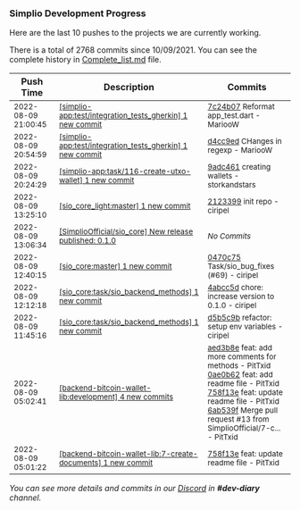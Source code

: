 
### Simplio Development Progress

Here are the last 10 pushes to the projects we are currently working.

There is a total of 2768 commits since 10/09/2021. You can see the complete history in
 [Complete_list.md](Complete_list.md) file.

| Push Time | Description | Commits |
| --- | --- | --- |
| <sub>2022-08-09 21:00:45</sub> | <sub>[[simplio-app:test/integration\_tests\_gherkin] 1 new commit](https://github.com/SimplioOfficial/simplio-app/commit/7c24b0711a3b4f5feb9b063c2f4b246cde7191a2)</sub> | <sub>[7c24b07](https://github.com/SimplioOfficial/simplio-app/commit/7c24b0711a3b4f5feb9b063c2f4b246cde7191a2) Reformat app_test.dart - MariooW</sub> |
| <sub>2022-08-09 20:54:59</sub> | <sub>[[simplio-app:test/integration\_tests\_gherkin] 1 new commit](https://github.com/SimplioOfficial/simplio-app/commit/d4cc9edc7717a84f12b5bfd95742d2fc6ba2864e)</sub> | <sub>[d4cc9ed](https://github.com/SimplioOfficial/simplio-app/commit/d4cc9edc7717a84f12b5bfd95742d2fc6ba2864e) CHanges in regexp - MariooW</sub> |
| <sub>2022-08-09 20:24:29</sub> | <sub>[[simplio-app:task/116\-create\-utxo\-wallet] 1 new commit](https://github.com/SimplioOfficial/simplio-app/commit/9adc4615c1000a259230264e388cc1408d962d80)</sub> | <sub>[9adc461](https://github.com/SimplioOfficial/simplio-app/commit/9adc4615c1000a259230264e388cc1408d962d80) creating wallets - storkandstars</sub> |
| <sub>2022-08-09 13:25:10</sub> | <sub>[[sio_core_light:master] 1 new commit](https://github.com/SimplioOfficial/sio_core_light/commit/2123399c6dd5d4934eee4e06d12dceff4ce8eb04)</sub> | <sub>[2123399](https://github.com/SimplioOfficial/sio_core_light/commit/2123399c6dd5d4934eee4e06d12dceff4ce8eb04) init repo - ciripel</sub> |
| <sub>2022-08-09 13:06:34</sub> | <sub>[[SimplioOfficial/sio_core] New release published: 0\.1\.0](https://github.com/SimplioOfficial/sio_core/releases/tag/0.1.0)</sub> | <sub>_No Commits_</sub> |
| <sub>2022-08-09 12:40:15</sub> | <sub>[[sio_core:master] 1 new commit](https://github.com/SimplioOfficial/sio_core/commit/0470c7544bd75881dd5b35fda80accb9a64d069e)</sub> | <sub>[0470c75](https://github.com/SimplioOfficial/sio_core/commit/0470c7544bd75881dd5b35fda80accb9a64d069e) Task/sio_bug_fixes (#69) - ciripel</sub> |
| <sub>2022-08-09 12:12:18</sub> | <sub>[[sio_core:task/sio\_backend\_methods] 1 new commit](https://github.com/SimplioOfficial/sio_core/commit/4abcc5d98264bb2034982c895207643322823e20)</sub> | <sub>[4abcc5d](https://github.com/SimplioOfficial/sio_core/commit/4abcc5d98264bb2034982c895207643322823e20) chore: increase version to 0.1.0 - ciripel</sub> |
| <sub>2022-08-09 11:45:16</sub> | <sub>[[sio_core:task/sio\_backend\_methods] 1 new commit](https://github.com/SimplioOfficial/sio_core/commit/d5b5c9b0ee0777a9d5e624bb755512f863eea515)</sub> | <sub>[d5b5c9b](https://github.com/SimplioOfficial/sio_core/commit/d5b5c9b0ee0777a9d5e624bb755512f863eea515) refactor: setup env variables - ciripel</sub> |
| <sub>2022-08-09 05:02:41</sub> | <sub>[[backend-bitcoin-wallet-lib:development] 4 new commits](https://github.com/SimplioOfficial/backend-bitcoin-wallet-lib/compare/794781ad331b...6ab539f8be8e)</sub> | <sub>[aed3b8e](https://github.com/SimplioOfficial/backend-bitcoin-wallet-lib/commit/aed3b8ed37f0c3b3ad119349c8883e956ed3240c) feat: add more comments for methods - PitTxid<br>[0ae0b62](https://github.com/SimplioOfficial/backend-bitcoin-wallet-lib/commit/0ae0b6296308d2d484cf0232369b7deb3faa9afa) feat: add readme file - PitTxid<br>[758f13e](https://github.com/SimplioOfficial/backend-bitcoin-wallet-lib/commit/758f13e29d629def13bd971ebe1c53f075c80e6b) feat: update readme file - PitTxid<br>[6ab539f](https://github.com/SimplioOfficial/backend-bitcoin-wallet-lib/commit/6ab539f8be8ebfa0b0e735e7ab7dbc21b81e7584) Merge pull request #13 from SimplioOfficial/7-c... - PitTxid</sub> |
| <sub>2022-08-09 05:01:22</sub> | <sub>[[backend-bitcoin-wallet-lib:7\-create\-documents] 1 new commit](https://github.com/SimplioOfficial/backend-bitcoin-wallet-lib/commit/758f13e29d629def13bd971ebe1c53f075c80e6b)</sub> | <sub>[758f13e](https://github.com/SimplioOfficial/backend-bitcoin-wallet-lib/commit/758f13e29d629def13bd971ebe1c53f075c80e6b) feat: update readme file - PitTxid</sub> |

_You can see more details and commits in our [Discord](https://discord.gg/aKhjuwZmdP) in **#dev-diary** channel._
